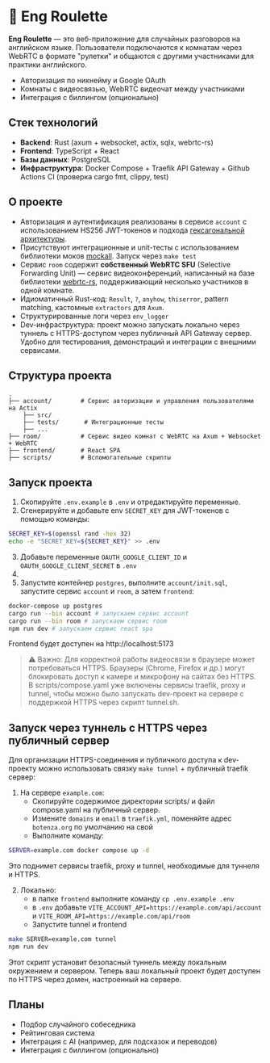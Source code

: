 # 🎲 Eng Roulette

**Eng Roulette** — это веб-приложение для случайных разговоров на английском языке. Пользователи подключаются к комнатам через WebRTC в формате "рулетки" и общаются с другими участниками для практики английского.

- Авторизация по никнейму и Google OAuth
- Комнаты с видеосвязью, WebRTC видеочат между участниками
- Интеграция с биллингом (опционально)

## Стек технологий

- **Backend**: Rust (axum + websocket, actix, sqlx, webrtc-rs)
- **Frontend**: TypeScript + React
- **Базы данных**: PostgreSQL
- **Инфраструктура**: Docker Compose + Traefik API Gateway + Github Actions CI (проверка cargo fmt, clippy, test)

## О проекте

- Авторизация и аутентификация реализованы в сервисе `account` с использованием HS256 JWT-токенов и подхода [гексагональной архитектуры](https://github.com/microsoft/cookiecutter-rust-actix-clean-architecture/blob/main/docs/onion-architecture-article.md). 
- Присутствуют интеграционные и unit-тесты с использованием библиотеки моков [mockall](https://crates.io/crates/mockall). Запуск через `make test`
- Сервис `room` содержит **собственный WebRTC SFU** (Selective Forwarding Unit) — сервис видеоконференций, написанный на базе библиотеки [webrtc-rs](https://crates.io/crates/webrtc), поддерживающий несколько участников в одной комнате.
- Идиоматичный Rust-код: `Result`, `?`, `anyhow`, `thiserror`, pattern matching, кастомные `extractors` для `Axum`.
- Структурированные логи через `env_logger`
- Dev-инфраструктура: проект можно запускать локально через туннель с HTTPS-доступом через публичный API Gateway сервер. Удобно для тестирования, демонстраций и интеграции с внешними сервисами.

## Структура проекта

```
.
├── account/        # Сервис авторизации и управления пользователями на Actix
    ├── src/
    ├── tests/       # Интеграционные тесты
    ├── ...
├── room/           # Сервис видео комнат с WebRTC на Axum + Websocket + WebRTC
├── frontend/       # React SPA
├── scripts/        # Вспомогательные скрипты
```

## Запуск проекта

1. Скопируйте `.env.example` в `.env` и отредактируйте переменные.
2. Сгенерируйте и добавьте env `SECRET_KEY` для JWT-токенов с помощью команды:
```bash
SECRET_KEY=$(openssl rand -hex 32)
echo -e "SECRET_KEY=${SECRET_KEY}" >> .env
```
3. Добавьте переменные `OAUTH_GOOGLE_CLIENT_ID` и `OAUTH_GOOGLE_CLIENT_SECRET` в `.env`
4. 
4. Запустите контейнер `postgres`, выполните `account/init.sql`, запустите сервис `account` и `room`, а затем `frontend`:

```bash
docker-compose up postgres
cargo run --bin account # запускаем сервис account
cargo run --bin room # запускаем сервис room
npm run dev # запускаем сервис react spa
```
Frontend будет доступен на http://localhost:5173

> ⚠️ Важно: Для корректной работы видеосвязи в браузере может потребоваться HTTPS. Браузеры (Chrome, Firefox и др.) могут блокировать доступ к камере и микрофону на сайтах без HTTPS.
В scripts/compose.yaml уже включены сервисы traefik, proxy и tunnel, чтобы можно было запускать dev-проект на сервере с поддержкой HTTPS через скрипт tunnel.sh.

## Запуск через туннель с HTTPS через публичный сервер

Для организации HTTPS-соединения и публичного доступа к dev-проекту можно использовать связку `make tunnel` + публичный traefik сервер:

1. На сервере `example.com`:
    - Скопируйте содержимое директории scripts/ и файл compose.yaml на публичный сервер. 
    - Измените `domains` и `email` в `traefik.yml`, поменяйте адрес `botenza.org` по умолчанию на свой
    - Выполните команду:

```bash
SERVER=example.com docker compose up -d
```
Это поднимет сервисы traefik, proxy и tunnel, необходимые для туннеля и HTTPS.

2. Локально:
    - в папке `frontend` выполните команду `cp .env.example .env`
    - в `.env` добавьте `VITE_ACCOUNT_API=https://example.com/api/account` и `VITE_ROOM_API=https://example.com/api/room`
    - Запустите tunnel и frontend
```bash
make SERVER=example.com tunnel
npm run dev
```

Этот скрипт установит безопасный туннель между локальным окружением и сервером.
Теперь ваш локальный проект будет доступен по HTTPS через домен, настроенный на сервере.

## Планы

- Подбор случайного собеседника
- Рейтинговая система
- Интеграция с AI (например, для подсказок и переводов)
- Интеграция с биллингом (опционально)

